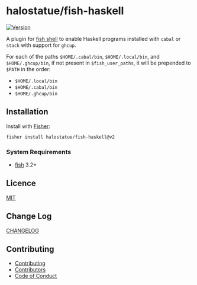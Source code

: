 # halostatue/fish-haskell

[![Version][]](https://github.com/halostatue/fish-haskell/releases)

A plugin for [fish shell][fish shell] to enable Haskell programs installed with
`cabal` or `stack` with support for `ghcup`.

For each of the paths `$HOME/.cabal/bin`, `$HOME/.local/bin`, and
`$HOME/.ghcup/bin`, if not present in `$fish_user_paths`, it will be prepended
to `$PATH` in the order:

- `$HOME/.local/bin`
- `$HOME/.cabal/bin`
- `$HOME/.ghcup/bin`

## Installation

Install with [Fisher][Fisher]:

```fish
fisher install halostatue/fish-haskell@v2
```

### System Requirements

- [fish][fish] 3.2+

## Licence

[MIT](./LICENCE.md)

## Change Log

[CHANGELOG](./CHANGELOG.md)

## Contributing

- [Contributing](./CONTRIBUTING.md)
- [Contributors](./CONTRIBUTORS.md)
- [Code of Conduct](./CODE_OF_CONDUCT.md)

[ghcup]: https://www.haskell.org/ghcup/
[fish shell]: https://fishshell.com 'friendly interactive shell'
[version]: https://img.shields.io/github/tag/halostatue/fish-haskell.svg?label=Version
[fish]: https://github.com/fish-shell/fish-shell
[fisher]: https://github.com/jorgebucaran/fisher
